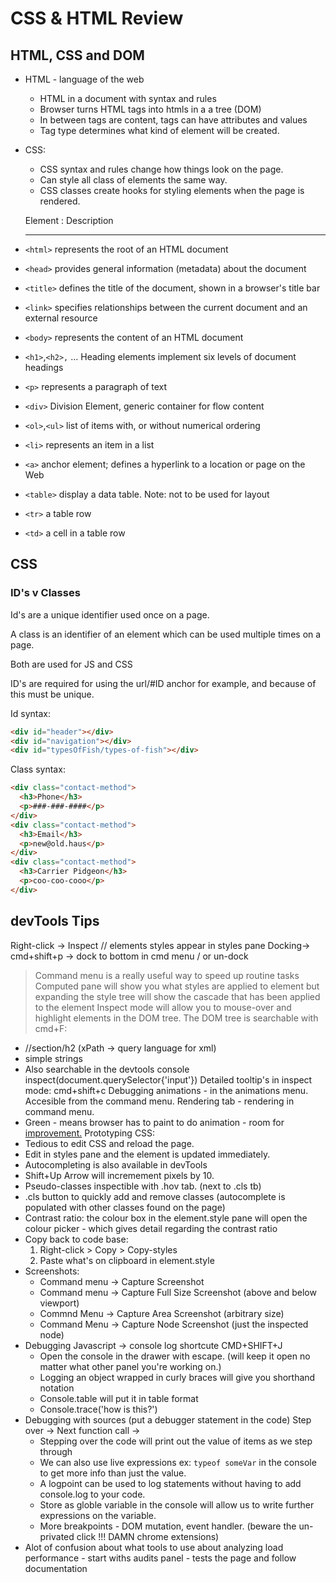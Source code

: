 # CSS & HTML Review

## HTML, CSS and DOM

* HTML - language of the web
  * HTML in a document with syntax and rules
  * Browser turns HTML tags into htmls in a a tree (DOM)
  * In between tags are content, tags can have attributes and values
  * Tag type determines what kind of element will be created.
* CSS:
  * CSS syntax and rules change how things look on the page.
  * Can style all class of elements the same way. 
  * CSS classes create hooks for styling elements when the page is rendered.

   Element : Description 
   ---  --- 
* `<html>`  represents the root of an HTML document 
* `<head>`  provides general information (metadata) about the document 
* `<title>`  defines the title of the document, shown in a browser's title bar 
* `<link>`  specifies relationships between the current document and an external resource 
* `<body>`  represents the content of an HTML document 
* `<h1>`,`<h2>,` ... Heading elements implement six levels of document headings 
* `<p>`  represents a paragraph of text 
* `<div>`  Division Element, generic container for flow content 
* `<ol>`,`<ul>` list of items with, or without numerical ordering 
* `<li>`  represents an item in a list 
* `<a>`  anchor element; defines a hyperlink to a location or page on the Web 
* `<table>`  display a data table. Note: not to be used for layout 
* `<tr>`  a table row 
* `<td>`  a cell in a table row 



## CSS 

### ID's v Classes

Id's are a unique identifier used once on a page.

A class is an identifier of an element which can be used multiple times on a page.

Both are used for JS and CSS

ID's are required for using the url/#ID anchor for example, and because of this must be unique.

Id syntax:
```html
<div id="header"></div>
<div id="navigation"></div>
<div id="typesOfFish/types-of-fish"></div>
```
Class syntax:
```html
<div class="contact-method">
  <h3>Phone</h3>
  <p>###-###-####</p>
</div>
<div class="contact-method">
  <h3>Email</h3>
  <p>new@old.haus</p>
</div>
<div class="contact-method">
  <h3>Carrier Pidgeon</h3>
  <p>coo-coo-cooo</p>
</div>
```

## devTools Tips

Right-click -> Inspect // elements styles appear in styles pane
Docking-> cmd+shift+p -> dock to bottom in cmd menu / or un-dock
> Command menu is a really useful way to speed up routine tasks
Computed pane will show you what styles are applied to element but expanding the style tree will show the cascade that has been applied to the element
Inspect mode will allow you to mouse-over and highlight elements in the DOM tree.
The DOM tree is searchable with cmd+F:
  * //section/h2 (xPath -> query language for xml)
  * simple strings
  * Also searchable in the devtools console inspect(document.querySelector{'input'})
Detailed tooltip's in inspect mode: cmd+shift+c
Debugging animations - in  the animations menu. Accesible from the command menu.
Rendering tab - rendering in command menu.
  * Green - means browser has to paint to do animation - room for [improvement.](https://www.html5rocks.com/en/tutorials/speed/high-performance-animations/)
Prototyping CSS:
  * Tedious to edit CSS and reload the page. 
  * Edit in styles pane and the element is updated immediately.
  * Autocompleting is also available in devTools
  * Shift+Up Arrow will incremement pixels by 10.
  * Pseudo-classes inspectible with .hov tab. (next to .cls tb)
  * .cls button to quickly add and remove classes (autocomplete is populated with other classes found on the page)
  * Contrast ratio: the colour box in the element.style pane will open the colour picker - which gives detail regarding the contrast ratio 
  * Copy back to code base: 
    1. Right-click > Copy > Copy-styles
    2. Paste what's on clipboard in element.style
* Screenshots:
  * Command menu -> Capture Screenshot
  * Command menu -> Capture Full Size Screenshot (above and below viewport)
  * Commnd Menu -> Capture Area Screenshot (arbitrary size)
  * Command Menu -> Capture Node Screenshot (just the inspected node)
* Debugging Javascript -> console log shortcute CMD+SHIFT+J
  * Open the console in the drawer with escape. (will keep it open no matter what other panel you're working on.)
  * Logging an object wrapped in curly braces will give you shorthand notation
  * Console.table will put it in table format
  * Console.trace('how is this?')
* Debugging with sources (put a debugger statement in the code) Step over -> Next function call -> 
  * Stepping over the code will print out the value of items as we step through
  * We can also use live expressions ex: `typeof someVar` in the console to get more info than just the value.
  * A logpoint can be used to log statements without having to add console.log to your code.
  * Store as globle variable in the console will allow us to write further expressions on the variable.
  * More breakpoints - DOM mutation, event handler. (beware the un-privated click !!! DAMN chrome extensions)
* Alot of confusion about what tools to use about analyzing load performance - start withs audits panel - tests the page and follow documentation
